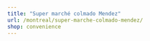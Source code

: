 ```yaml
---
title: "Super marché colmado Mendez"
url: /montreal/super-marche-colmado-mendez/
shop: convenience
---
```

